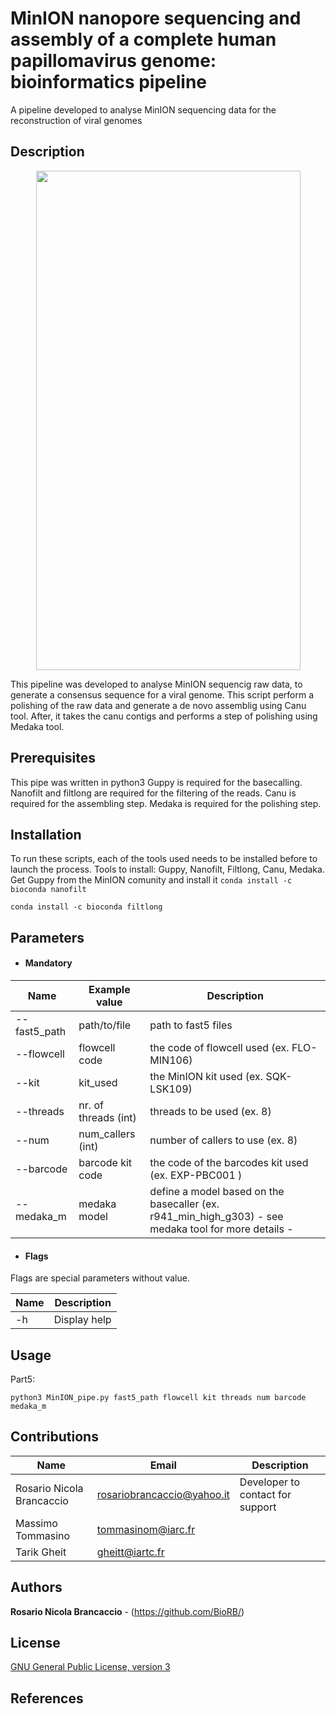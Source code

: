 # MinION nanopore sequencing and assembly of a complete human papillomavirus genome: bioinformatics pipeline 

A pipeline developed to analyse MinION sequencing data for the reconstruction of viral genomes

## Description
<p align="center">
<img width="423" height="799" src="https://user-images.githubusercontent.com/43418626/97430029-91be2800-1918-11eb-87ec-c9f931ab4aaa.jpeg">

</p>

This pipeline was developed to analyse MinION sequencig raw data, to generate a consensus sequence for a viral genome.
This script perform a polishing of the raw data and generate a de novo assemblig using Canu tool. After, it takes the canu contigs and performs a step of polishing using Medaka tool. 

## Prerequisites
This pipe was written in python3
Guppy is required for the basecalling.
Nanofilt and filtlong are required for the filtering of the reads.
Canu is required for the assembling step.
Medaka is required for the polishing step.

## Installation
To run these scripts, each of the tools used needs to be installed before to launch the process.
Tools to install: Guppy, Nanofilt, Filtlong, Canu, Medaka.  
 Get Guppy from the MinION comunity and install it
 ```conda install -c bioconda nanofilt ```
 
 ```conda install -c bioconda filtlong```
## Parameters
  * #### Mandatory
| Name  | Example value | Description     |
|------------|---------------|-----------------|
| --fast5_path | path/to/file | path to fast5 files | 
| --flowcell | flowcell code | the code of flowcell used (ex. FLO-MIN106) |
| --kit | kit_used | the MinION kit used (ex. SQK-LSK109) |
| --threads | nr. of threads (int)| threads to be used (ex. 8) |
| --num | num_callers (int) | number of callers to use (ex. 8) |
| --barcode | barcode kit code | the code of the barcodes kit used (ex. EXP-PBC001 ) |
| --medaka_m | medaka model | define a model based on the basecaller (ex. r941_min_high_g303) - see medaka tool for more details - |

  * #### Flags

Flags are special parameters without value.

| Name      | Description     |
|-----------|-----------------|
| -h   | Display help |

## Usage 


Part5:
```
python3 MinION_pipe.py fast5_path flowcell kit threads num barcode medaka_m 
```

## Contributions

| Name      | Email | Description     |
|-----------|---------------|-----------------|
  | Rosario Nicola Brancaccio | rosariobrancaccio@yahoo.it | Developer to contact for support |
  | Massimo Tommasino | tommasinom@iarc.fr
  | Tarik Gheit | gheitt@iartc.fr
  

## Authors

**Rosario Nicola Brancaccio** - (https://github.com/BioRB/)

## License
[GNU General Public License, version 3](https://www.gnu.org/licenses/gpl-3.0.html)



## References
